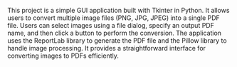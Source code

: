 This project is a simple GUI application built with Tkinter in Python. It allows users to convert multiple image files (PNG, JPG, JPEG) into a single PDF file. Users can select images using a file dialog, specify an output PDF name, and then click a button to perform the conversion. The application uses the ReportLab library to generate the PDF file and the Pillow library to handle image processing. It provides a straightforward interface for converting images to PDFs efficiently.
